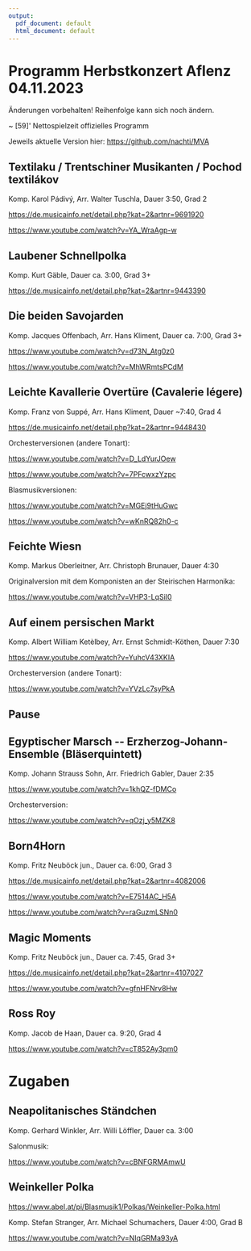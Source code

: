 ```yaml
---
output:
  pdf_document: default
  html_document: default
---
```


# Programm Herbstkonzert Aflenz 04.11.2023

Änderungen vorbehalten!
Reihenfolge kann sich noch ändern.

~ [59]' Nettospielzeit offizielles Programm

Jeweils aktuelle Version hier:
https://github.com/nachti/MVA


## Textilaku / Trentschiner Musikanten / Pochod textilákov

Komp. Karol Pádivý, Arr. Walter Tuschla, Dauer 3:50, Grad 2

https://de.musicainfo.net/detail.php?kat=2&artnr=9691920

https://www.youtube.com/watch?v=YA_WraAgp-w


## Laubener Schnellpolka

Komp. Kurt Gäble, Dauer ca. 3:00, Grad 3+

https://de.musicainfo.net/detail.php?kat=2&artnr=9443390


## Die beiden Savojarden

Komp. Jacques Offenbach, Arr. Hans Kliment, Dauer ca. 7:00, Grad 3+

https://www.youtube.com/watch?v=d73N_Atg0z0

https://www.youtube.com/watch?v=MhWRmtsPCdM


## Leichte Kavallerie Overtüre (Cavalerie légere)

Komp. Franz von Suppé, Arr. Hans Kliment, Dauer ~7:40, Grad 4

https://de.musicainfo.net/detail.php?kat=2&artnr=9448430


Orchesterversionen (andere Tonart):

https://www.youtube.com/watch?v=D_LdYurJOew

https://www.youtube.com/watch?v=7PFcwxzYzpc


Blasmusikversionen:

https://www.youtube.com/watch?v=MGEj9tHuGwc

https://www.youtube.com/watch?v=wKnRQ82h0-c


## Feichte Wiesn

Komp. Markus Oberleitner, Arr. Christoph Brunauer, Dauer 4:30

Originalversion mit dem Komponisten an der Steirischen Harmonika:

https://www.youtube.com/watch?v=VHP3-LqSiI0


## Auf einem persischen Markt

Komp. Albert William Ketèlbey, Arr. Ernst Schmidt-Köthen, Dauer 7:30

https://www.youtube.com/watch?v=YuhcV43XKIA


Orchesterversion (andere Tonart):

https://www.youtube.com/watch?v=YVzLc7syPkA


## Pause


## Egyptischer Marsch -- Erzherzog-Johann-Ensemble (Bläserquintett)

Komp. Johann Strauss Sohn, Arr. Friedrich Gabler, Dauer 2:35

https://www.youtube.com/watch?v=1khQZ-fDMCo

Orchesterversion:

https://www.youtube.com/watch?v=qOzj_y5MZK8


## Born4Horn

Komp. Fritz Neuböck jun., Dauer ca. 6:00, Grad 3

https://de.musicainfo.net/detail.php?kat=2&artnr=4082006

https://www.youtube.com/watch?v=E7514AC_H5A

https://www.youtube.com/watch?v=raGuzmLSNn0


## Magic Moments

Komp. Fritz Neuböck jun., Dauer ca. 7:45, Grad 3+

https://de.musicainfo.net/detail.php?kat=2&artnr=4107027

https://www.youtube.com/watch?v=gfnHFNrv8Hw


## Ross Roy

Komp. Jacob de Haan, Dauer ca. 9:20, Grad 4

https://www.youtube.com/watch?v=cT852Ay3pm0


# Zugaben

## Neapolitanisches Ständchen

Komp. Gerhard Winkler, Arr. Willi Löffler, Dauer ca. 3:00

Salonmusik:

https://www.youtube.com/watch?v=cBNFGRMAmwU


## Weinkeller Polka

https://www.abel.at/pi/Blasmusik1/Polkas/Weinkeller-Polka.html

Komp. Stefan Stranger, Arr. Michael Schumachers, Dauer 4:00, Grad B

https://www.youtube.com/watch?v=NIqGRMa93yA



